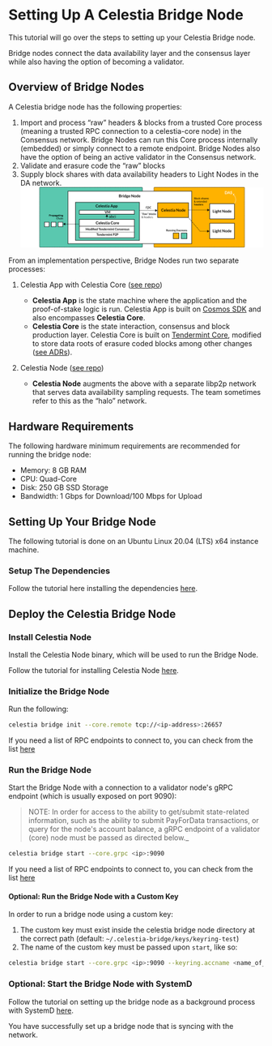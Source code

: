 # Setting Up A Celestia Bridge Node

This tutorial will go over the steps to setting up your Celestia Bridge node.

Bridge nodes connect the data availability layer and the consensus layer
while also having the option of becoming a validator.

## Overview of Bridge Nodes

A Celestia bridge node has the following properties:

1. Import and process “raw” headers & blocks from a trusted Core process
   (meaning a trusted RPC connection to a celestia-core node) in the
   Consensus network. Bridge Nodes can run this Core process internally
   (embedded) or simply connect to a remote endpoint. Bridge Nodes also
   have the option of being an active validator in the Consensus network.
2. Validate and erasure code the “raw” blocks
3. Supply block shares with data availability headers to Light Nodes in the DA network.
   ![bridge-node-diagram](/img/nodes/BridgeNodes.png)

From an implementation perspective, Bridge Nodes run two separate processes:

1. Celestia App with Celestia Core
   ([see repo](https://github.com/celestiaorg/celestia-app))

    * **Celestia App** is the state machine where the application and the
      proof-of-stake logic is run. Celestia App is built on
      [Cosmos SDK](https://docs.cosmos.network/) and also encompasses
      **Celestia Core**.
    * **Celestia Core** is the state interaction, consensus and block production
      layer. Celestia Core is built on [Tendermint Core](https://docs.tendermint.com/),
      modified to store data roots of erasure coded blocks among other changes
      ([see ADRs](https://github.com/celestiaorg/celestia-core/tree/master/docs/celestia-architecture)).

2. Celestia Node ([see repo](https://github.com/celestiaorg/celestia-node))

    * **Celestia Node** augments the above with a separate libp2p network that
      serves data availability sampling requests. The team sometimes refer to
      this as the “halo” network.

## Hardware Requirements

The following hardware minimum requirements are recommended for running the
bridge node:

* Memory: 8 GB RAM
* CPU: Quad-Core
* Disk: 250 GB SSD Storage
* Bandwidth: 1 Gbps for Download/100 Mbps for Upload

## Setting Up Your Bridge Node

The following tutorial is done on an Ubuntu Linux 20.04 (LTS) x64 instance machine.

### Setup The Dependencies

Follow the tutorial here installing the dependencies [here](/developers/environment.md).

## Deploy the Celestia Bridge Node

### Install Celestia Node

Install the Celestia Node binary, which will be used to run the Bridge Node.

Follow the tutorial for installing Celestia Node [here](/developers/celestia-node.md).

### Initialize the Bridge Node

Run the following:

```sh
celestia bridge init --core.remote tcp://<ip-address>:26657 
```

If you need a list of RPC endpoints to connect to, you can check from the list [here](mamaki-testnet.md#rpc-endpoints)

### Run the Bridge Node

Start the Bridge Node with a connection to a validator node's gRPC endpoint
(which is usually exposed on port 9090):

> NOTE: In order for access to the ability to get/submit state-related information,
  such as the ability to submit PayForData transactions, or query for the node's
  account balance, a gRPC endpoint of a validator (core) node must be passed as
  directed below._

```sh
celestia bridge start --core.grpc <ip>:9090
```

If you need a list of RPC endpoints to connect to, you can check from the list [here](mamaki-testnet.md#rpc-endpoints)

#### Optional: Run the Bridge Node with a Custom Key

In order to run a bridge node using a custom key:

1. The custom key must exist inside the celestia bridge node directory at the
   correct path (default: `~/.celestia-bridge/keys/keyring-test`)
2. The name of the custom key must be passed upon `start`, like so:

```sh
celestia bridge start --core.grpc <ip>:9090 --keyring.accname <name_of_custom_key>
```

### Optional: Start the Bridge Node with SystemD

Follow the tutorial on setting up the bridge node as a background process with
SystemD [here](systemd.md#celestia-bridge-node).

You have successfully set up a bridge node that is syncing with the network.
